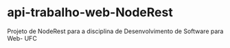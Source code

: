 # api-trabalho-web-NodeRest
Projeto de NodeRest para a disciplina de Desenvolvimento de Software para Web- UFC
